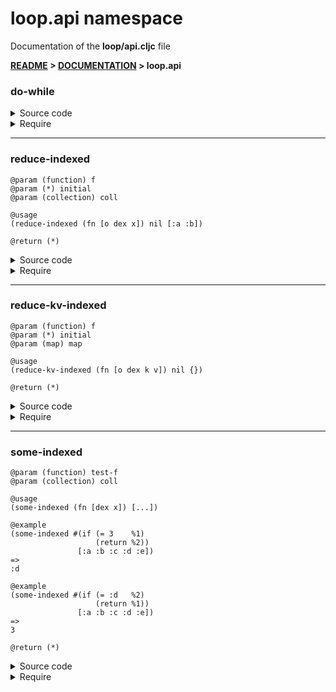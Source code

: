 
# <strong>loop.api</strong> namespace
<p>Documentation of the <strong>loop/api.cljc</strong> file</p>

<strong>[README](../../../README.md) > [DOCUMENTATION](../../COVER.md) > loop.api</strong>



### do-while

<details>
<summary>Source code</summary>

```

```

</details>

<details>
<summary>Require</summary>

```
(ns my-namespace (:require [loop.api :as loop :refer [do-while]]))

(loop/do-while)
(do-while)
```

</details>

---

### reduce-indexed

```
@param (function) f
@param (*) initial
@param (collection) coll
```

```
@usage
(reduce-indexed (fn [o dex x]) nil [:a :b])
```

```
@return (*)
```

<details>
<summary>Source code</summary>

```
(defn reduce-indexed
  [f initial coll]
  (first (reduce (fn [[o dex] x]
                     [(f o dex x)
                      (inc dex)])
                 [initial 0]
                 (param coll))))
```

</details>

<details>
<summary>Require</summary>

```
(ns my-namespace (:require [loop.api :as loop :refer [reduce-indexed]]))

(loop/reduce-indexed ...)
(reduce-indexed      ...)
```

</details>

---

### reduce-kv-indexed

```
@param (function) f
@param (*) initial
@param (map) map
```

```
@usage
(reduce-kv-indexed (fn [o dex k v]) nil {})
```

```
@return (*)
```

<details>
<summary>Source code</summary>

```
(defn reduce-kv-indexed
  [f initial map]
  (first (reduce-kv (fn [[o dex] k v]
                        [(f o dex k v)
                         (inc dex)])
                    [initial 0]
                    (param map))))
```

</details>

<details>
<summary>Require</summary>

```
(ns my-namespace (:require [loop.api :as loop :refer [reduce-kv-indexed]]))

(loop/reduce-kv-indexed ...)
(reduce-kv-indexed      ...)
```

</details>

---

### some-indexed

```
@param (function) test-f
@param (collection) coll
```

```
@usage
(some-indexed (fn [dex x]) [...])
```

```
@example
(some-indexed #(if (= 3    %1)
                   (return %2))
               [:a :b :c :d :e])
=>
:d
```

```
@example
(some-indexed #(if (= :d   %2)
                   (return %1))
               [:a :b :c :d :e])
=>
3
```

```
@return (*)
```

<details>
<summary>Source code</summary>

```
(defn some-indexed
  [test-f coll]
  (letfn [(some-indexed-f [test-f coll dex]
                          (if-let [result (test-f dex (get coll dex))]
                                  (return result)
                                  (when-not (= dex (-> coll count dec))
                                            (some-indexed-f test-f coll (inc dex)))))]
         (some-indexed-f test-f coll 0)))
```

</details>

<details>
<summary>Require</summary>

```
(ns my-namespace (:require [loop.api :as loop :refer [some-indexed]]))

(loop/some-indexed ...)
(some-indexed      ...)
```

</details>
